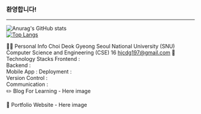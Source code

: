 ### 환영합니다!
<hr>

![Anurag's GitHub stats](https://github-readme-stats.vercel.app/api?username=anuraghazra&theme=merko&show_icons=true)
<br>
[![Top Langs](https://github-readme-stats.vercel.app/api/top-langs/?username=anuraghazra&theme=merko)](https://github.com/anuraghazra/github-readme-stats)

🙋‍♂️ Personal Info
Choi Deok Gyeong
Seoul National University (SNU)
Computer Science and Engineering (CSE) 16
hjcdg197@gmail.com
🔨 Technology Stacks
Frontend :                
Backend :    
Mobile App : 
Deployment :      
Version Control :   
Communication :    
✏️ Blog For Learning - Here
image

📝 Portfolio Website - Here
image
